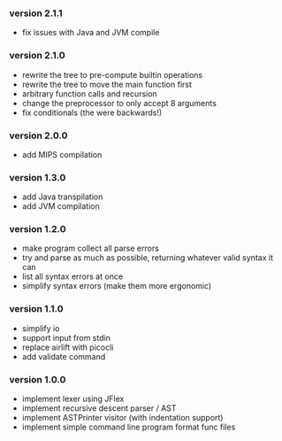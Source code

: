 ### version 2.1.1

- fix issues with Java and JVM compile

### version 2.1.0

- rewrite the tree to pre-compute builtin operations
- rewrite the tree to move the main function first
- arbitrary function calls and recursion
- change the preprocessor to only accept 8 arguments
- fix conditionals (the were backwards!)

### version 2.0.0

- add MIPS compilation

### version 1.3.0

- add Java transpilation
- add JVM compilation

### version 1.2.0

- make program collect all parse errors
- try and parse as much as possible, returning whatever valid syntax it can
- list all syntax errors at once
- simplify syntax errors (make them more ergonomic)

### version 1.1.0

- simplify io
- support input from stdin
- replace airlift with picocli
- add validate command

### version 1.0.0

- implement lexer using JFlex
- implement recursive descent parser / AST
- implement ASTPrinter visitor (with indentation support)
- implement simple command line program format func files